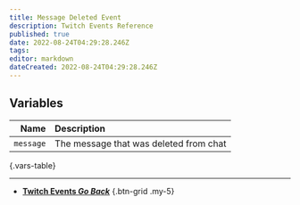 ```yaml
---
title: Message Deleted Event
description: Twitch Events Reference
published: true
date: 2022-08-24T04:29:28.246Z
tags: 
editor: markdown
dateCreated: 2022-08-24T04:29:28.246Z
---
```


## Variables
| Name | Description |
|-----:|:------------|
`message` | The message that was deleted from chat
{.vars-table}

---

- [<i class="mdi mdi-chevron-left"></i>**Twitch Events *Go Back***](/en/Platforms/Twitch/Events)
{.btn-grid .my-5}